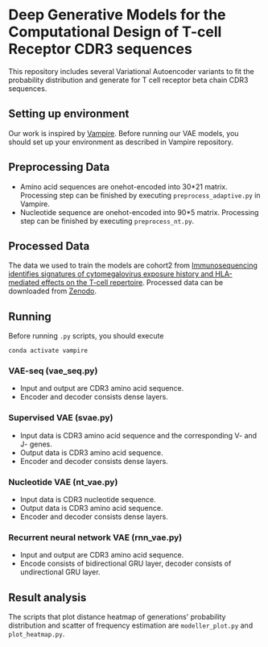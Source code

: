 # Deep Generative Models for the Computational Design of T-cell Receptor CDR3 sequences
This repository includes several Variational Autoencoder variants to fit the probability distribution and generate for T cell receptor beta chain CDR3 sequences.

## Setting up environment
Our work is inspired by [Vampire](https://github.com/matsengrp/vampire). Before running our VAE models, you should set up your environment as described in Vampire repository.

## Preprocessing Data
- Amino acid sequences are onehot-encoded into 30*21 matrix. Processing step can be finished by executing `preprocess_adaptive.py` in Vampire.
- Nucleotide sequence are onehot-encoded into 90*5 matrix. Processing step can be finished by executing `preprocess_nt.py`.

## Processed Data
The data we used to train the models are cohort2 from [Immunosequencing identifies signatures of cytomegalovirus exposure history and HLA-mediated effects on the T-cell repertoire](https://clients.adaptivebiotech.com/pub/5dd7b508-079b-4cf6-872d-4a91e5e3e5db).
Processed data can be downloaded from [Zenodo](https://zenodo.org/record/3931962#.XwNGk5Mzblw).

## Running
Before running `.py` scripts, you should execute
```
conda activate vampire
```
### VAE-seq (vae_seq.py)
- Input and output are CDR3 amino acid sequence.
- Encoder and decoder consists dense layers.

### Supervised VAE (svae.py)
- Input data is CDR3 amino acid sequence and the corresponding V- and J- genes.
- Output data is CDR3 amino acid sequence.
- Encoder and decoder consists dense layers.

### Nucleotide VAE (nt_vae.py)
- Input data is CDR3 nucleotide sequence.
- Output data is CDR3 amino acid sequence.
- Encoder and decoder consists dense layers.

### Recurrent neural network VAE (rnn_vae.py)
- Input and output are CDR3 amino acid sequence.
- Encode consists of bidirectional GRU layer, decoder consists of undirectional GRU layer.

## Result analysis
The scripts that plot distance heatmap of generations' probability distribution and scatter of frequency estimation are `modeller_plot.py` and `plot_heatmap.py`.
